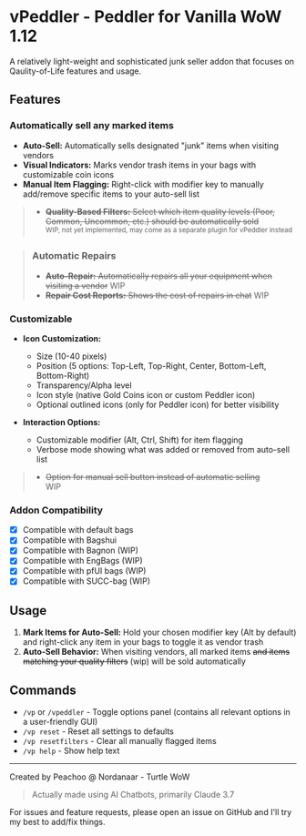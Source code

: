 # vPeddler - Peddler for Vanilla WoW 1.12

A relatively light-weight and sophisticated junk seller addon that focuses on Qaulity-of-Life features and usage.

## Features

### Automatically sell any marked items
- **Auto-Sell:** Automatically sells designated "junk" items when visiting vendors
- **Visual Indicators:** Marks vendor trash items in your bags with customizable coin icons
- **Manual Item Flagging:** Right-click with modifier key to manually add/remove specific items to your auto-sell list
> - ~~**Quality-Based Filters:** Select which item quality levels (Poor, Common, Uncommon, etc.) should be automatically sold~~  
> <sup>WIP, not yet implemented, may come as a separate plugin for vPeddler instead</sup>

> ### Automatic Repairs
> - ~~**Auto-Repair:** Automatically repairs all your equipment when visiting a vendor~~ WIP
> - ~~**Repair Cost Reports:** Shows the cost of repairs in chat~~ WIP

### Customizable
- **Icon Customization:**
  - Size (10-40 pixels)
  - Position (5 options: Top-Left, Top-Right, Center, Bottom-Left, Bottom-Right)
  - Transparency/Alpha level
  - Icon style (native Gold Coins icon or custom Peddler icon)
  - Optional outlined icons (only for Peddler icon) for better visibility

- **Interaction Options:**
  - Customizable modifier (Alt, Ctrl, Shift) for item flagging
  - Verbose mode showing what was added or removed from auto-sell list
>  - ~~Option for manual sell button instead of automatic selling~~  
> WIP

### Addon Compatibility
- [x] Compatible with default bags
- [x] Compatible with Bagshui
- [x] Compatible with Bagnon (WIP)
- [x] Compatible with EngBags (WIP)
- [x] Compatible with pfUI bags (WIP)
- [x] Compatible with SUCC-bag (WIP)

## Usage

1. **Mark Items for Auto-Sell:** Hold your chosen modifier key (Alt by default) and right-click any item in your bags to toggle it as vendor trash
2. **Auto-Sell Behavior:** When visiting vendors, all marked items ~~and items matching your quality filters~~ (wip) will be sold automatically

## Commands

- `/vp` or `/vpeddler` - Toggle options panel (contains all relevant options in a user-friendly GUI)
- `/vp reset` - Reset all settings to defaults
- `/vp resetfilters` - Clear all manually flagged items
- `/vp help` - Show help text

---
Created by Peachoo @ Nordanaar - Turtle WoW 
> Actually made using AI Chatbots, primarily Claude 3.7

For issues and feature requests, please open an issue on GitHub and I'll try my best to add/fix things.
